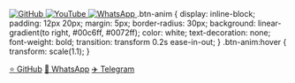 <a href="https://github.com/El-brayan502" target="_blank">
  <img src="https://img.shields.io/badge/GitHub-El--brayan502-181717?style=for-the-badge&logo=github" alt="GitHub" />
</a>

<a href="https://www.youtube.com/@El-brayan502" target="_blank">
  <img src="https://img.shields.io/badge/YouTube-Subscribe-red?style=for-the-badge&logo=youtube" alt="YouTube" />
</a>

<a href="https://wa.me/502XXXXXXXX" target="_blank">
  <img src="https://img.shields.io/badge/WhatsApp-Contact-green?style=for-the-badge&logo=whatsapp" alt="WhatsApp" />
</a



<style>
.btn-anim {
  display: inline-block;
  padding: 12px 20px;
  margin: 5px;
  border-radius: 30px;
  background: linear-gradient(to right, #00c6ff, #0072ff);
  color: white;
  text-decoration: none;
  font-weight: bold;
  transition: transform 0.2s ease-in-out;
}
.btn-anim:hover {
  transform: scale(1.1);
}
</style>

<a class="btn-anim" href="https://github.com/El-brayan502" target="_blank">⭐ GitHub</a>
<a class="btn-anim" href="https://wa.me/502XXXXXXXX" target="_blank">📲 WhatsApp</a>
<a class="btn-anim" href="https://t.me/El_brayan502" target="_blank">✈️ Telegram</a>